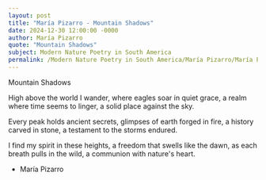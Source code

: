 ```yaml
---
layout: post
title: "María Pizarro - Mountain Shadows"
date: 2024-12-30 12:00:00 -0000
author: María Pizarro
quote: "Mountain Shadows"
subject: Modern Nature Poetry in South America
permalink: /Modern Nature Poetry in South America/María Pizarro/María Pizarro - Mountain Shadows
---
```


Mountain Shadows

High above the world I wander,
where eagles soar in quiet grace,
a realm where time seems to linger,
a solid place against the sky.

Every peak holds ancient secrets,
glimpses of earth forged in fire,
a history carved in stone,
a testament to the storms endured.

I find my spirit in these heights,
a freedom that swells like the dawn,
as each breath pulls in the wild,
a communion with nature's heart.


- María Pizarro

